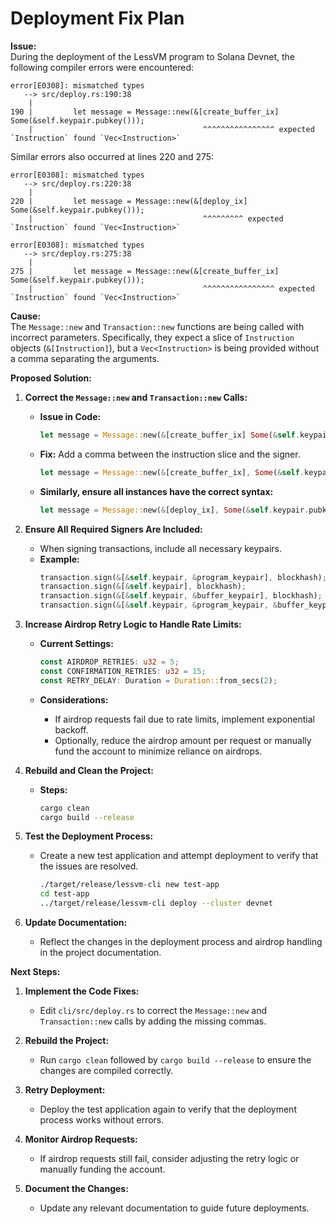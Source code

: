 # Deployment Fix Plan

**Issue:**  
During the deployment of the LessVM program to Solana Devnet, the following compiler errors were encountered:

```
error[E0308]: mismatched types
   --> src/deploy.rs:190:38
    |
190 |         let message = Message::new(&[create_buffer_ix] Some(&self.keypair.pubkey()));
    |                                      ^^^^^^^^^^^^^^^^ expected `Instruction` found `Vec<Instruction>`
```

Similar errors also occurred at lines 220 and 275:

```
error[E0308]: mismatched types
   --> src/deploy.rs:220:38
    |
220 |         let message = Message::new(&[deploy_ix] Some(&self.keypair.pubkey()));
    |                                      ^^^^^^^^^ expected `Instruction` found `Vec<Instruction>`

error[E0308]: mismatched types
   --> src/deploy.rs:275:38
    |
275 |         let message = Message::new(&[create_buffer_ix] Some(&self.keypair.pubkey()));
    |                                      ^^^^^^^^^^^^^^^^ expected `Instruction` found `Vec<Instruction>`
```

**Cause:**  
The `Message::new` and `Transaction::new` functions are being called with incorrect parameters. Specifically, they expect a slice of `Instruction` objects (`&[Instruction]`), but a `Vec<Instruction>` is being provided without a comma separating the arguments.

**Proposed Solution:**

1. **Correct the `Message::new` and `Transaction::new` Calls:**

   - **Issue in Code:**
     ```rust
     let message = Message::new(&[create_buffer_ix] Some(&self.keypair.pubkey()));
     ```

   - **Fix:**
     Add a comma between the instruction slice and the signer.
     ```rust
     let message = Message::new(&[create_buffer_ix], Some(&self.keypair.pubkey()));
     ```

   - **Similarly, ensure all instances have the correct syntax:**
     ```rust
     let message = Message::new(&[deploy_ix], Some(&self.keypair.pubkey()));
     ```

2. **Ensure All Required Signers Are Included:**

   - When signing transactions, include all necessary keypairs.
   - **Example:**
     ```rust
     transaction.sign(&[&self.keypair, &program_keypair], blockhash);
     transaction.sign(&[&self.keypair], blockhash);
     transaction.sign(&[&self.keypair, &buffer_keypair], blockhash);
     transaction.sign(&[&self.keypair, &program_keypair, &buffer_keypair], blockhash);
     ```

3. **Increase Airdrop Retry Logic to Handle Rate Limits:**

   - **Current Settings:**
     ```rust
     const AIRDROP_RETRIES: u32 = 5;
     const CONFIRMATION_RETRIES: u32 = 15;
     const RETRY_DELAY: Duration = Duration::from_secs(2);
     ```

   - **Considerations:**
     - If airdrop requests fail due to rate limits, implement exponential backoff.
     - Optionally, reduce the airdrop amount per request or manually fund the account to minimize reliance on airdrops.

4. **Rebuild and Clean the Project:**

   - **Steps:**
     ```bash
     cargo clean
     cargo build --release
     ```

5. **Test the Deployment Process:**

   - Create a new test application and attempt deployment to verify that the issues are resolved.
     ```bash
     ./target/release/lessvm-cli new test-app
     cd test-app
     ../target/release/lessvm-cli deploy --cluster devnet
     ```

6. **Update Documentation:**

   - Reflect the changes in the deployment process and airdrop handling in the project documentation.

**Next Steps:**

1. **Implement the Code Fixes:**
   - Edit `cli/src/deploy.rs` to correct the `Message::new` and `Transaction::new` calls by adding the missing commas.

2. **Rebuild the Project:**
   - Run `cargo clean` followed by `cargo build --release` to ensure the changes are compiled correctly.

3. **Retry Deployment:**
   - Deploy the test application again to verify that the deployment process works without errors.

4. **Monitor Airdrop Requests:**
   - If airdrop requests still fail, consider adjusting the retry logic or manually funding the account.

5. **Document the Changes:**
   - Update any relevant documentation to guide future deployments.